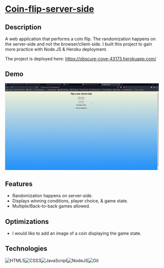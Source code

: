 # [Coin-flip-server-side](https://github.com/boobeh123/Coin-flip-server-side)

## Description
A web application that performs a coin flip. The randomization happens on the server-side and not the browser/client-side. 
I built this project to gain more practice with Node.JS & Heroku deployment.

The project is deployed here: https://obscure-cove-43173.herokuapp.com/

## Demo
![demo](coindemo.gif)

## Features
* Randomization happens on server-side.
* Displays winning conditions, player choice, & game state.
* Multiple/Back-to-back games allowed.

## Optimizations
* I would like to add an image of a coin displaying the game state.

## Technologies
<img src="https://profilinator.rishav.dev/skills-assets/html5-original-wordmark.svg" alt="HTML5" height="50" /><img src="https://profilinator.rishav.dev/skills-assets/css3-original-wordmark.svg" alt="CSS3" height="50" /><img src="https://profilinator.rishav.dev/skills-assets/javascript-original.svg" alt="JavaScript" height="40" /><img src="https://profilinator.rishav.dev/skills-assets/nodejs-original-wordmark.svg" alt="NodeJS" height="50" /><img src="https://profilinator.rishav.dev/skills-assets/git-scm-icon.svg" alt="Git" height="50" />
